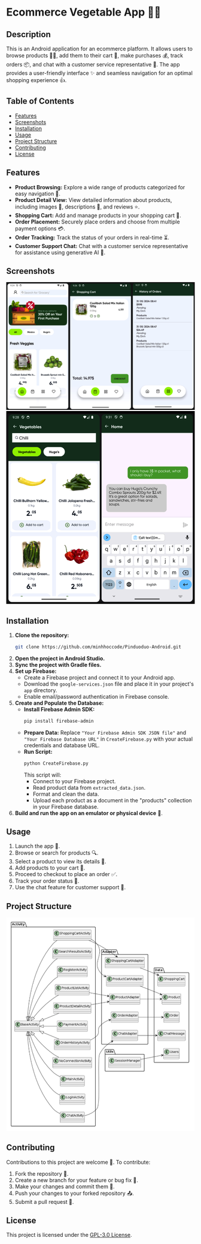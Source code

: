 # Ecommerce Vegetable App 🛒🥬

## Description

This is an Android application for an ecommerce platform. It allows users to browse products 🍅🥕, add them to their cart 🛒, make purchases 💰, track orders 📦, and chat with a customer service representative 💬. The app provides a user-friendly interface ✨ and seamless navigation for an optimal shopping experience 👍.

## Table of Contents

* [Features](#features)
* [Screenshots](#screenshots)
* [Installation](#installation)
* [Usage](#usage)
* [Project Structure](#project-structure)
* [Contributing](#contributing)
* [License](#license)

## Features

* **Product Browsing:** Explore a wide range of products categorized for easy navigation 🧭.
* **Product Detail View:** View detailed information about products, including images 📸, descriptions 📝, and reviews ⭐.
* **Shopping Cart:** Add and manage products in your shopping cart 🛒.
* **Order Placement:** Securely place orders and choose from multiple payment options 💳.
* **Order Tracking:** Track the status of your orders in real-time ⏳.
* **Customer Support Chat:** Chat with a customer service representative for assistance using generative AI 🤖.

## Screenshots

![Product Browsing](Image/image-3.png)
![Order Tracking](Image/image-5.png)

## Installation

1. **Clone the repository:**
   ```sh
   git clone https://github.com/minhhoccode/Pinduoduo-Android.git
   ```
2. **Open the project in Android Studio.**
3. **Sync the project with Gradle files.**
4. **Set up Firebase:** 
    - Create a Firebase project and connect it to your Android app. 
    - Download the `google-services.json` file and place it in your project's `app` directory.
    - Enable email/password authentication in Firebase console.
5. **Create and Populate the Database:**
   - **Install Firebase Admin SDK:** 
     ```bash
     pip install firebase-admin
     ```
   - **Prepare Data:** Replace `"Your Firebase Admin SDK JSON file"` and `"Your Firebase Database URL"`  in `CreateFirebase.py` with your actual credentials and database URL. 
   - **Run Script:** 
     ```bash
     python CreateFirebase.py 
     ```
     This script will:
        * Connect to your Firebase project.
        * Read product data from  `extracted_data.json`.
        * Format and clean the data.
        * Upload each product as a document in the "products" collection in your Firebase database.
6. **Build and run the app on an emulator or physical device** 📱. 

## Usage

1. Launch the app 🚀.
2. Browse or search for products 🔍.
3. Select a product to view its details 👀.
4. Add products to your cart 🛒.
5. Proceed to checkout to place an order ✅.
6. Track your order status 🚚.
7. Use the chat feature for customer support 💬.

## Project Structure

![Project Structure](Image/image-1.png)

## Contributing

Contributions to this project are welcome 🙌. To contribute:

1. Fork the repository 🍴.
2. Create a new branch for your feature or bug fix 🌿.
3. Make your changes and commit them 🚀.
4. Push your changes to your forked repository 📤.
5. Submit a pull request 🙏.

## License

This project is licensed under the [GPL-3.0 License](LICENSE).
